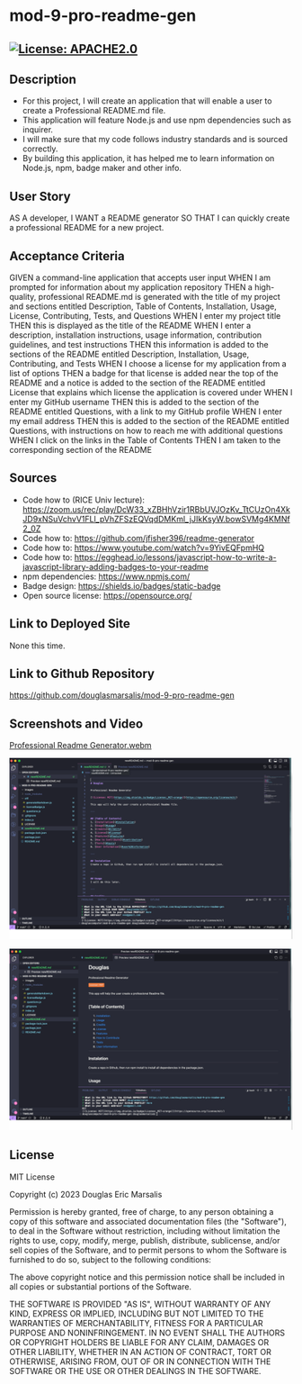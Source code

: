 # mod-9-pro-readme-gen

## [![License: APACHE2.0](https://img.shields.io/badge/License:_MIT-orange)](https://opensource.org/license/mit/)

## Description
* For this project, I will create an application that will enable a user to create a Professional README.md file.
* This application will feature Node.js and use npm dependencies such as inquirer.
* I will make sure that my code follows industry standards and is sourced correctly.
* By building this application, it has helped me to learn information on Node.js, npm, badge maker and other info.

## User Story
AS A developer, I WANT a README generator SO THAT I can quickly create a professional README for a new project.

## Acceptance Criteria
GIVEN a command-line application that accepts user input
WHEN I am prompted for information about my application repository
THEN a high-quality, professional README.md is generated with the title of my project and sections entitled Description, Table of Contents, Installation, Usage, License, Contributing, Tests, and Questions
WHEN I enter my project title
THEN this is displayed as the title of the README
WHEN I enter a description, installation instructions, usage information, contribution guidelines, and test instructions
THEN this information is added to the sections of the README entitled Description, Installation, Usage, Contributing, and Tests
WHEN I choose a license for my application from a list of options
THEN a badge for that license is added near the top of the README and a notice is added to the section of the README entitled License that explains which license the application is covered under
WHEN I enter my GitHub username
THEN this is added to the section of the README entitled Questions, with a link to my GitHub profile
WHEN I enter my email address
THEN this is added to the section of the README entitled Questions, with instructions on how to reach me with additional questions
WHEN I click on the links in the Table of Contents
THEN I am taken to the corresponding section of the README

## Sources
* Code how to (RICE Univ lecture): https://zoom.us/rec/play/DcW33_xZBHhVzir1RBbUVJOzKv_TtCUzOn4XkJD9xNSuVchvV1FLl_pVhZFSzEQVqdDMKml_jJIkKsyW.bowSVMg4KMNf2_0Z
* Code how to: https://github.com/jfisher396/readme-generator 
* Code how to: https://www.youtube.com/watch?v=9YivEQFpmHQ
* Code how to: https://egghead.io/lessons/javascript-how-to-write-a-javascript-library-adding-badges-to-your-readme
* npm dependencies: https://www.npmjs.com/
* Badge design: https://shields.io/badges/static-badge
* Open source license: https://opensource.org/ 

## Link to Deployed Site

None this time.

## Link to Github Repository

https://github.com/douglasmarsalis/mod-9-pro-readme-gen 

## Screenshots and Video

[Professional Readme Generator.webm](https://github.com/douglasmarsalis/mod-9-pro-readme-gen/assets/112460009/32d3b4ee-d162-4615-8c00-1aeef929151d)

![Screen shot of my markdown](images/Screenshot_markdown.png)

![Screen shot of my Readme](images/Screenshot_proReadmeGen.png)

## License
MIT License 

Copyright (c) 2023 Douglas Eric Marsalis

Permission is hereby granted, free of charge, to any person obtaining a copy
of this software and associated documentation files (the "Software"), to deal
in the Software without restriction, including without limitation the rights
to use, copy, modify, merge, publish, distribute, sublicense, and/or sell
copies of the Software, and to permit persons to whom the Software is
furnished to do so, subject to the following conditions:

The above copyright notice and this permission notice shall be included in all
copies or substantial portions of the Software.

THE SOFTWARE IS PROVIDED "AS IS", WITHOUT WARRANTY OF ANY KIND, EXPRESS OR
IMPLIED, INCLUDING BUT NOT LIMITED TO THE WARRANTIES OF MERCHANTABILITY,
FITNESS FOR A PARTICULAR PURPOSE AND NONINFRINGEMENT. IN NO EVENT SHALL THE
AUTHORS OR COPYRIGHT HOLDERS BE LIABLE FOR ANY CLAIM, DAMAGES OR OTHER
LIABILITY, WHETHER IN AN ACTION OF CONTRACT, TORT OR OTHERWISE, ARISING FROM,
OUT OF OR IN CONNECTION WITH THE SOFTWARE OR THE USE OR OTHER DEALINGS IN THE
SOFTWARE.
